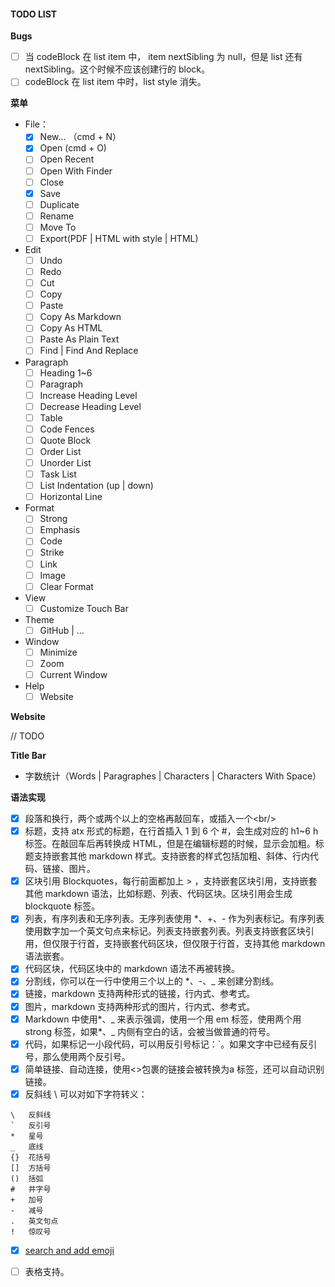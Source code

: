 #### TODO LIST

**Bugs**

- [ ] 当 codeBlock 在 list item 中， item nextSibling 为 null，但是 list 还有nextSibling。这个时候不应该创建行的 block。
- [ ] codeBlock 在 list item 中时，list style 消失。

**菜单**

* File：
  - [x] New... （cmd + N）
  - [x] Open (cmd + O)
  - [ ] Open Recent
  - [ ] Open With Finder
  - [ ] Close
  - [x] Save
  - [ ] Duplicate
  - [ ] Rename
  - [ ] Move To
  - [ ] Export(PDF | HTML with style | HTML)
* Edit
  - [ ] Undo
  - [ ] Redo
  - [ ] Cut
  - [ ] Copy
  - [ ] Paste
  - [ ] Copy As Markdown
  - [ ] Copy As HTML
  - [ ] Paste As Plain Text
  - [ ] Find | Find And Replace
* Paragraph
  - [ ] Heading 1~6
  - [ ] Paragraph
  - [ ] Increase Heading Level
  - [ ] Decrease Heading Level
  - [ ] Table
  - [ ] Code Fences
  - [ ] Quote Block
  - [ ] Order List
  - [ ] Unorder List
  - [ ] Task List
  - [ ] List Indentation (up | down)
  - [ ] Horizontal Line
* Format
  - [ ] Strong
  - [ ] Emphasis
  - [ ] Code
  - [ ] Strike
  - [ ] Link
  - [ ] Image
  - [ ] Clear Format
* View
  - [ ] Customize Touch Bar
* Theme
  - [ ] GitHub | ...
* Window
  - [ ] Minimize
  - [ ] Zoom
  - [ ] Current Window
* Help
  - [ ] Website

**Website**

// TODO

**Title Bar**

* 字数统计（Words | Paragraphes | Characters | Characters With Space）

**语法实现**

- [x] 段落和换行，两个或两个以上的空格再敲回车，或插入一个\<br/\>
- [x] 标题，支持 atx 形式的标题，在行首插入 1 到 6 个 #，会生成对应的 h1~6 h 标签。在敲回车后再转换成 HTML，但是在编辑标题的时候，显示会加粗。标题支持嵌套其他 markdown 样式。支持嵌套的样式包括加粗、斜体、行内代码、链接、图片。
- [x] 区块引用 Blockquotes，每行前面都加上 > ，支持嵌套区块引用，支持嵌套其他 markdown 语法，比如标题、列表、代码区块。区块引用会生成 blockquote 标签。
- [x] 列表，有序列表和无序列表。无序列表使用 *、+、- 作为列表标记。有序列表使用数字加一个英文句点来标记。列表支持嵌套列表。列表支持嵌套区块引用，但仅限于行首，支持嵌套代码区块，但仅限于行首，支持其他 markdown 语法嵌套。
- [x] 代码区块，代码区块中的 markdown 语法不再被转换。
- [x] 分割线，你可以在一行中使用三个以上的 *、-、_ 来创建分割线。
- [x] 链接，markdown 支持两种形式的链接，行内式、参考式。
- [x] 图片，markdown 支持两种形式的图片，行内式、参考式。
- [x] Markdown 中使用\*、\_ 来表示强调，使用一个用 em 标签，使用两个用 strong 标签，如果\*、\_ 内侧有空白的话，会被当做普通的符号。
- [x] 代码，如果标记一小段代码，可以用反引号标记：\`。如果文字中已经有反引号，那么使用两个反引号。
- [x] 简单链接、自动连接，使用\<\>包裹的链接会被转换为a 标签，还可以自动识别链接。
- [x] 反斜线 \ 可以对如下字符转义：

```
\   反斜线
`   反引号
*   星号
_   底线
{}  花括号
[]  方括号
()  括弧
#   井字号
+   加号
-   减号
.   英文句点
!   惊叹号
```

- [x] [search and add emoji](https://www.webpagefx.com/tools/emoji-cheat-sheet/)
- [ ] 表格支持。







